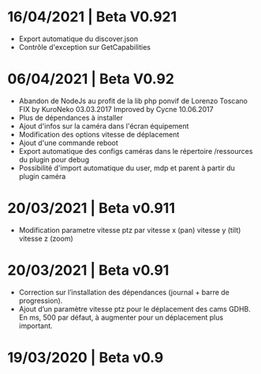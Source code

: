 # 16/04/2021 | Beta V0.921
* Export automatique du discover.json
* Contrôle d'exception sur GetCapabilities

# 06/04/2021 | Beta V0.92
* Abandon de NodeJs au profit de la lib php ponvif de Lorenzo Toscano FIX by KuroNeko 03.03.2017 Improved by Cycne 10.06.2017
* Plus de dépendances à installer
* Ajout d'infos sur la caméra dans l'écran équipement
* Modification des options vitesse de déplacement
* Ajout d'une commande reboot
* Export automatique des configs caméras dans le répertoire /ressources du plugin pour debug
* Possibilité d'import automatique du user, mdp et parent à partir du plugin caméra 

# 20/03/2021 | Beta v0.911
* Modification parametre vitesse ptz par vitesse x (pan) vitesse y (tilt) vitesse z (zoom)
 
# 20/03/2021 | Beta v0.91
* Correction sur l’installation des dépendances (journal + barre de progression).
* Ajout d’un paramètre vitesse ptz pour le déplacement des cams GDHB. En ms, 500 par défaut, à augmenter pour un déplacement plus important.

# 19/03/2020 | Beta v0.9

